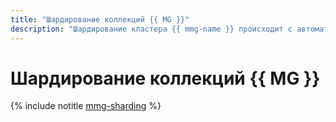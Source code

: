 ```yaml
---
title: "Шардирование коллекций {{ MG }}"
description: "Шардирование кластера {{ mmg-name }} происходит с автоматическим созданием служебных хостов, которые тарифицируются отдельно от основных хостов СУБД: либо MONGOS и MONGOCFG, либо MONGOINFRA."
---
```


# Шардирование коллекций {{ MG }}

{% include notitle [mmg-sharding](../../_tutorials/dataplatform/mongodb-sharding.md) %}
